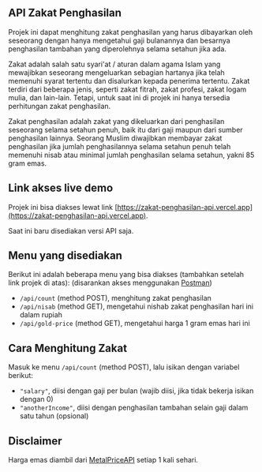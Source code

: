 ## API Zakat Penghasilan

Projek ini dapat menghitung zakat penghasilan yang harus dibayarkan oleh seseorang dengan hanya mengetahui gaji bulanannya dan besarnya penghasilan tambahan yang diperolehnya selama setahun jika ada.

Zakat adalah salah satu syari'at / aturan dalam agama Islam yang mewajibkan seseorang mengeluarkan sebagian hartanya jika telah memenuhi syarat tertentu dan disalurkan kepada penerima tertentu. Zakat terdiri dari beberapa jenis, seperti zakat fitrah, zakat profesi, zakat logam mulia, dan lain-lain. Tetapi, untuk saat ini di projek ini hanya tersedia perhitungan zakat penghasilan.

Zakat penghasilan adalah zakat yang dikeluarkan dari penghasilan seseorang selama setahun penuh, baik itu dari gaji maupun dari sumber penghasilan lainnya. Seorang Muslim diwajibkan membayar zakat penghasilan jika jumlah penghasilannya selama setahun penuh telah memenuhi nisab atau minimal jumlah penghasilan selama setahun, yakni 85 gram emas.

## Link akses live demo

Projek ini bisa diakses lewat link [https://zakat-penghasilan-api.vercel.app](https://zakat-penghasilan-api.vercel.app).

Saat ini baru disediakan versi API saja.

## Menu yang disediakan

Berikut ini adalah beberapa menu yang bisa diakses (tambahkan setelah link projek di atas): (disarankan akses menggunakan [Postman](https://www.postman.com/))
- `/api/count` (method POST), menghitung zakat penghasilan
- `/api/nisab` (method GET), mengetahui nishab zakat penghasilan hari ini dalam rupiah
- `/api/gold-price` (method GET), mengetahui harga 1 gram emas hari ini

## Cara Menghitung Zakat

Masuk ke menu `/api/count` (method POST), lalu isikan dengan variabel berikut:
- `"salary"`, diisi dengan gaji per bulan (wajib diisi, jika tidak bekerja isikan dengan 0)
- `"anotherIncome"`, diisi dengan penghasilan tambahan selain gaji dalam satu tahun (opsional)

## Disclaimer

Harga emas diambil dari [MetalPriceAPI](https://metalpriceapi.com) setiap 1 kali sehari.